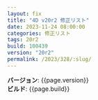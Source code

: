 ```yaml
---
layout: fix
title: "4D v20r2 修正リスト"
date: 2023-11-24 08:00:00
categories: 修正リスト
tags: 20r2
build: 100439
version: "20r2"
permalink: /2023/328/:slug/
---
```


**バージョン**: {{page.version}}  
**ビルド**: {{page.build}} 

